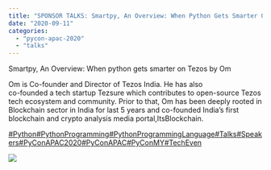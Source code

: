 ```yaml
---
title: "SPONSOR TALKS: Smartpy, An Overview: When Python Gets Smarter On Tezos"
date: "2020-09-11"
categories: 
  - "pycon-apac-2020"
  - "talks"
---
```


Smartpy, An Overview: When python gets smarter on Tezos by Om

Om is Co-founder and Director of Tezos India. He has also  
co-founded a tech startup Tezsure which contributes to open-source Tezos tech ecosystem and community. Prior to that, Om has been deeply rooted in Blockchain sector in India for last 5 years and co-founded India’s first blockchain and crypto analysis media portal,ItsBlockchain.

[#Python](https://www.facebook.com/hashtag/python?source=feed_text&epa=HASHTAG&__xts__%5B0%5D=68.ARC6hYXamdNXlV9fCm1Bp9zQf9ksQIikF_b4PVw66kvUFpwonbfr0kArgyGVxZc4_Dz1UxwQR8G5Pd-SeVKbSaKQ9W-_XXo2y5ClddhBHMDMm-NdHMKu4WRGBeGGavSnM9ZwjipnuVaWfSMdghwHjeSFWwz9qs8JX2_wmD3Xwu9KSiMccrZxlwaV9dhfv5sCKaJ9xFWPjbfGXjL6YZqQrNH49BBB10FIEsKiI2iQxbkWkIyHNQPeL5DFb6g-5_-l8MWSTXpNyg-UC44m1Zky5cLaTbF4sX10Mi2czNkxWEgIg-cCZEfDtSCJ-mRkO7uJBudga5C-anLMFp1dnkeD4V0&__tn__=%2ANK-R)[#PythonProgramming](https://www.facebook.com/hashtag/pythonprogramming?source=feed_text&epa=HASHTAG&__xts__%5B0%5D=68.ARC6hYXamdNXlV9fCm1Bp9zQf9ksQIikF_b4PVw66kvUFpwonbfr0kArgyGVxZc4_Dz1UxwQR8G5Pd-SeVKbSaKQ9W-_XXo2y5ClddhBHMDMm-NdHMKu4WRGBeGGavSnM9ZwjipnuVaWfSMdghwHjeSFWwz9qs8JX2_wmD3Xwu9KSiMccrZxlwaV9dhfv5sCKaJ9xFWPjbfGXjL6YZqQrNH49BBB10FIEsKiI2iQxbkWkIyHNQPeL5DFb6g-5_-l8MWSTXpNyg-UC44m1Zky5cLaTbF4sX10Mi2czNkxWEgIg-cCZEfDtSCJ-mRkO7uJBudga5C-anLMFp1dnkeD4V0&__tn__=%2ANK-R)[#PythonProgrammingLanguage](https://www.facebook.com/hashtag/pythonprogramminglanguage?source=feed_text&epa=HASHTAG&__xts__%5B0%5D=68.ARC6hYXamdNXlV9fCm1Bp9zQf9ksQIikF_b4PVw66kvUFpwonbfr0kArgyGVxZc4_Dz1UxwQR8G5Pd-SeVKbSaKQ9W-_XXo2y5ClddhBHMDMm-NdHMKu4WRGBeGGavSnM9ZwjipnuVaWfSMdghwHjeSFWwz9qs8JX2_wmD3Xwu9KSiMccrZxlwaV9dhfv5sCKaJ9xFWPjbfGXjL6YZqQrNH49BBB10FIEsKiI2iQxbkWkIyHNQPeL5DFb6g-5_-l8MWSTXpNyg-UC44m1Zky5cLaTbF4sX10Mi2czNkxWEgIg-cCZEfDtSCJ-mRkO7uJBudga5C-anLMFp1dnkeD4V0&__tn__=%2ANK-R)[#Talks](https://www.facebook.com/hashtag/talks?source=feed_text&epa=HASHTAG&__xts__%5B0%5D=68.ARC6hYXamdNXlV9fCm1Bp9zQf9ksQIikF_b4PVw66kvUFpwonbfr0kArgyGVxZc4_Dz1UxwQR8G5Pd-SeVKbSaKQ9W-_XXo2y5ClddhBHMDMm-NdHMKu4WRGBeGGavSnM9ZwjipnuVaWfSMdghwHjeSFWwz9qs8JX2_wmD3Xwu9KSiMccrZxlwaV9dhfv5sCKaJ9xFWPjbfGXjL6YZqQrNH49BBB10FIEsKiI2iQxbkWkIyHNQPeL5DFb6g-5_-l8MWSTXpNyg-UC44m1Zky5cLaTbF4sX10Mi2czNkxWEgIg-cCZEfDtSCJ-mRkO7uJBudga5C-anLMFp1dnkeD4V0&__tn__=%2ANK-R)[#Speakers](https://www.facebook.com/hashtag/speakers?source=feed_text&epa=HASHTAG&__xts__%5B0%5D=68.ARC6hYXamdNXlV9fCm1Bp9zQf9ksQIikF_b4PVw66kvUFpwonbfr0kArgyGVxZc4_Dz1UxwQR8G5Pd-SeVKbSaKQ9W-_XXo2y5ClddhBHMDMm-NdHMKu4WRGBeGGavSnM9ZwjipnuVaWfSMdghwHjeSFWwz9qs8JX2_wmD3Xwu9KSiMccrZxlwaV9dhfv5sCKaJ9xFWPjbfGXjL6YZqQrNH49BBB10FIEsKiI2iQxbkWkIyHNQPeL5DFb6g-5_-l8MWSTXpNyg-UC44m1Zky5cLaTbF4sX10Mi2czNkxWEgIg-cCZEfDtSCJ-mRkO7uJBudga5C-anLMFp1dnkeD4V0&__tn__=%2ANK-R)[#PyConAPAC2020](https://www.facebook.com/hashtag/pyconapac2020?source=feed_text&epa=HASHTAG&__xts__%5B0%5D=68.ARC6hYXamdNXlV9fCm1Bp9zQf9ksQIikF_b4PVw66kvUFpwonbfr0kArgyGVxZc4_Dz1UxwQR8G5Pd-SeVKbSaKQ9W-_XXo2y5ClddhBHMDMm-NdHMKu4WRGBeGGavSnM9ZwjipnuVaWfSMdghwHjeSFWwz9qs8JX2_wmD3Xwu9KSiMccrZxlwaV9dhfv5sCKaJ9xFWPjbfGXjL6YZqQrNH49BBB10FIEsKiI2iQxbkWkIyHNQPeL5DFb6g-5_-l8MWSTXpNyg-UC44m1Zky5cLaTbF4sX10Mi2czNkxWEgIg-cCZEfDtSCJ-mRkO7uJBudga5C-anLMFp1dnkeD4V0&__tn__=%2ANK-R)[#PyConAPAC](https://www.facebook.com/hashtag/pyconapac?source=feed_text&epa=HASHTAG&__xts__%5B0%5D=68.ARC6hYXamdNXlV9fCm1Bp9zQf9ksQIikF_b4PVw66kvUFpwonbfr0kArgyGVxZc4_Dz1UxwQR8G5Pd-SeVKbSaKQ9W-_XXo2y5ClddhBHMDMm-NdHMKu4WRGBeGGavSnM9ZwjipnuVaWfSMdghwHjeSFWwz9qs8JX2_wmD3Xwu9KSiMccrZxlwaV9dhfv5sCKaJ9xFWPjbfGXjL6YZqQrNH49BBB10FIEsKiI2iQxbkWkIyHNQPeL5DFb6g-5_-l8MWSTXpNyg-UC44m1Zky5cLaTbF4sX10Mi2czNkxWEgIg-cCZEfDtSCJ-mRkO7uJBudga5C-anLMFp1dnkeD4V0&__tn__=%2ANK-R)[#PyConMY](https://www.facebook.com/hashtag/pyconmy?source=feed_text&epa=HASHTAG&__xts__%5B0%5D=68.ARC6hYXamdNXlV9fCm1Bp9zQf9ksQIikF_b4PVw66kvUFpwonbfr0kArgyGVxZc4_Dz1UxwQR8G5Pd-SeVKbSaKQ9W-_XXo2y5ClddhBHMDMm-NdHMKu4WRGBeGGavSnM9ZwjipnuVaWfSMdghwHjeSFWwz9qs8JX2_wmD3Xwu9KSiMccrZxlwaV9dhfv5sCKaJ9xFWPjbfGXjL6YZqQrNH49BBB10FIEsKiI2iQxbkWkIyHNQPeL5DFb6g-5_-l8MWSTXpNyg-UC44m1Zky5cLaTbF4sX10Mi2czNkxWEgIg-cCZEfDtSCJ-mRkO7uJBudga5C-anLMFp1dnkeD4V0&__tn__=%2ANK-R)[#TechEven](https://www.facebook.com/hashtag/techevent?source=feed_text&epa=HASHTAG&__xts__%5B0%5D=68.ARC6hYXamdNXlV9fCm1Bp9zQf9ksQIikF_b4PVw66kvUFpwonbfr0kArgyGVxZc4_Dz1UxwQR8G5Pd-SeVKbSaKQ9W-_XXo2y5ClddhBHMDMm-NdHMKu4WRGBeGGavSnM9ZwjipnuVaWfSMdghwHjeSFWwz9qs8JX2_wmD3Xwu9KSiMccrZxlwaV9dhfv5sCKaJ9xFWPjbfGXjL6YZqQrNH49BBB10FIEsKiI2iQxbkWkIyHNQPeL5DFb6g-5_-l8MWSTXpNyg-UC44m1Zky5cLaTbF4sX10Mi2czNkxWEgIg-cCZEfDtSCJ-mRkO7uJBudga5C-anLMFp1dnkeD4V0&__tn__=%2ANK-R)

![](https://pyconmy.files.wordpress.com/2020/09/19th-1515-1600-om-tezos.png?w=1024)
